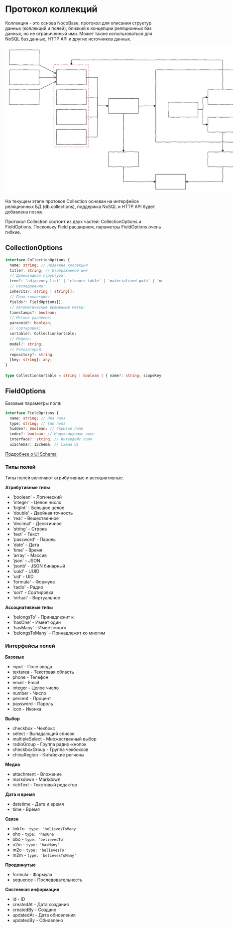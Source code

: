 # Протокол коллекций

Коллекция - это основа NocoBase, протокол для описания структур данных (коллекций и полей), близкий к концепции реляционных баз данных, но не ограниченный ими. Может также использоваться для NoSQL баз данных, HTTP API и других источников данных.

<img src="./schema.svg" style="max-width: 800px;">

На текущем этапе протокол Collection основан на интерфейсе реляционных БД (db.collections), поддержка NoSQL и HTTP API будет добавлена позже.

Протокол Collection состоит из двух частей: CollectionOptions и FieldOptions. Поскольку Field расширяем, параметры FieldOptions очень гибкие.

## CollectionOptions

```ts
interface CollectionOptions {
  name: string; // Название коллекции
  title?: string; // Отображаемое имя
  // Древовидная структура:
  tree?: 'adjacency-list' | 'closure-table' | 'materialized-path' | 'nested-set';
  // Наследование:
  inherits?: string | string[];
  // Поля коллекции:
  fields?: FieldOptions[];
  // Автоматические временные метки:
  timestamps?: boolean;
  // Мягкое удаление:
  paranoid?: boolean;
  // Сортировка:
  sortable?: CollectionSortable;
  // Модель:
  model?: string;
  // Репозиторий:
  repository?: string;
  [key: string]: any;
}

type CollectionSortable = string | boolean | { name?: string; scopeKey?: string };
```

## FieldOptions

Базовые параметры поля:

```ts
interface FieldOptions {
  name: string; // Имя поля
  type: string; // Тип поля
  hidden?: boolean; // Скрытое поле
  index?: boolean; // Индексируемое поле
  interface?: string; // Интерфейс поля
  uiSchema?: ISchema; // Схема UI
```

[Подробнее о UI Schema](/development/client/ui-schema-designer/what-is-ui-schema)

### Типы полей

Типы полей включают атрибутивные и ассоциативные.

**Атрибутивные типы**

- 'boolean' - Логический
- 'integer' - Целое число
- 'bigInt' - Большое целое
- 'double' - Двойная точность
- 'real' - Вещественное
- 'decimal' - Десятичное
- 'string' - Строка
- 'text' - Текст
- 'password' - Пароль
- 'date' - Дата
- 'time' - Время
- 'array' - Массив
- 'json' - JSON
- 'jsonb' - JSON бинарный
- 'uuid' - UUID
- 'uid' - UID
- 'formula' - Формула
- 'radio' - Радио
- 'sort' - Сортировка
- 'virtual' - Виртуальное

**Ассоциативные типы**

- 'belongsTo' - Принадлежит к
- 'hasOne' - Имеет один
- 'hasMany' - Имеет много
- 'belongsToMany' - Принадлежит ко многим

### Интерфейсы полей

**Базовые**

- input - Поле ввода
- textarea - Текстовая область
- phone - Телефон
- email - Email
- integer - Целое число
- number - Число
- percent - Процент
- password - Пароль
- icon - Иконка

**Выбор**

- checkbox - Чекбокс
- select - Выпадающий список
- multipleSelect - Множественный выбор
- radioGroup - Группа радио-кнопок
- checkboxGroup - Группа чекбоксов
- chinaRegion - Китайские регионы

**Медиа**

- attachment - Вложение
- markdown - Markdown
- richText - Текстовый редактор

**Дата и время**

- datetime - Дата и время
- time - Время

**Связи**

- linkTo - `type: 'believesToMany'`
- oho - `type: 'hasOne'`
- obo - `type: 'believesTo'`
- o2m - `type: 'hasMany'`
- m2o - `type: 'believesTo'`
- m2m - `type: 'believesToMany'`

**Продвинутые**

- formula - Формула
- sequence - Последовательность

**Системная информация**

- id - ID
- createdAt - Дата создания
- createdBy - Создано
- updatedAt - Дата обновления
- updatedBy - Обновлено
